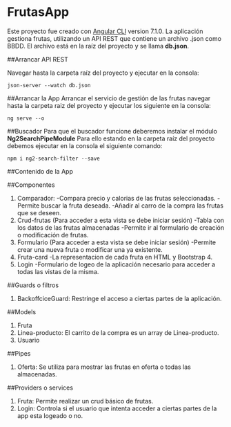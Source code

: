 # FrutasApp

Este proyecto fue creado con [Angular CLI](https://github.com/angular/angular-cli) version 7.1.0.
La aplicación gestiona frutas, utilizando un API REST que contiene un archivo .json como BBDD. El archivo está en la raíz del proyecto y se llama **db.json**.

##Arrancar API REST

Navegar hasta la carpeta raíz del proyecto y ejecutar en la consola:
```
json-server --watch db.json

```
##Arrancar la App
Arrancar el servicio de gestión de las frutas navegar hasta la carpeta raiz del proyecto y ejecutar los siguiente en la consola:
```
ng serve --o

```
##Buscador
Para que el buscador funcione deberemos instalar el módulo **Ng2SearchPipeModule**
Para ello estando en la carpeta raíz del proyecto debemos ejecutar en la consola el siguiente comando:

```
npm i ng2-search-filter --save

```

##Contenido de la App

##Componentes
1. Comparador: 
  -Compara precio y calorias de las frutas seleccionadas.
  -Permite buscar la fruta deseada.
  -Añadir al carro de la compra las frutas que se deseen.
2. Crud-frutas (Para acceder a esta vista se debe iniciar sesión)
  -Tabla con los datos de las frutas almacenadas
  -Permite ir al formulario de creación o modificación de frutas.
3. Formulario (Para acceder a esta vista se debe iniciar sesión)
  -Permite crear una nueva fruta o modificar una ya existente.
4. Fruta-card
  -La representacion de cada fruta en HTML y Bootstrap 4.
5. Login
  -Formulario de logeo de la aplicación necesario para acceder a todas las vistas de la misma.

##Guards o filtros
1. BackoffciceGuard: Restringe el acceso a ciertas partes de la aplicación. 

##Models
1. Fruta
2. Linea-producto: El carrito de la compra es un array de Linea-producto.
3. Usuario

##Pipes
1. Oferta: Se utiliza para mostrar las frutas en oferta o todas las almacenadas.

##Providers o services
1. Fruta: Permite realizar un crud básico de frutas.
2. Login: Controla si el usuario que intenta acceder a ciertas partes de la app esta logeado o no.

